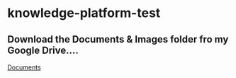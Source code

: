 # knowledge-platform-test

## Download the Documents & Images folder fro my Google Drive....
[Documents](https://drive.google.com/drive/folders/1IWTJYPenJ-JSrjnxTaA-p8-6pkrkjifU?usp=sharing)
